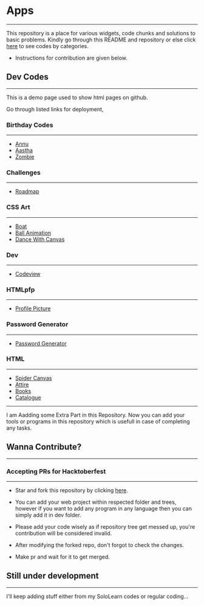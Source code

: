 # Apps

<hr>

This repository is a place for various widgets, code chunks and solutions to basic problems. Kindly go through this README and repository or else click [here](https://mr-vabs.github.io/apps/) to see codes by categories.

- Instructions for contribution are given below.

## Dev Codes

<hr>

This is a demo page used to show html pages on github.

Go through listed links for deployment,

### Birthday Codes

<hr>

- [Annu](https://mr-vabs.github.io/apps/B'day/Annu.html)
- [Aastha](https://mr-vabs.github.io/apps/B'day/Aastha.html)
- [Zombie](https://mr-vabs.github.io/apps/B'day/Zombie.html)

### Challenges

<hr>

- [Roadmap](https://mr-vabs.github.io/apps/Challenge/roadmap.html)

### CSS Art

<hr>

- [Boat](https://mr-vabs.github.io/apps/Css%20art/Boat.html)
- [Ball Animation](https://mr-vabs.github.io/apps/Css%20art/ball-animation.html)
- [Dance With Canvas](https://mr-vabs.github.io/apps/Css%20art/dance%20with%20canvas.html)

### Dev

<hr>

- [Codeview](https://github.com/Mr-vabs/apps/tree/main/Dev)

### HTMLpfp

<hr>

- [Profile Picture](https://mr-vabs.github.io/apps/HTMLpfp/index.htm)

### Password Generator

<hr>

- [Password Generator](https://mr-vabs.github.io/apps/Password%20Generator/index.html)

### HTML

<hr>

- [Spider Canvas](https://mr-vabs.github.io/apps/Webs/index.html)
- [Attire](https://mr-vabs.github.io/apps/Webs/recommendation.html)
- [Books](https://mr-vabs.github.io/apps/Webs/books.html)
- [Catalogue](https://mr-vabs.github.io/apps/Webs/catalogue.html)

<hr>

I am Aadding some Extra Part in this Repository. Now you can add your tools or programs in this repository which is usefull in case of completing any tasks.

## Wanna Contribute?

<hr>

### Accepting PRs for Hacktoberfest

<hr>

- Star and fork this repository by clicking [here](https://github.com/Mr-vabs/apps/fork).

- You can add your web project within respected folder and trees, however if you want to add any program in any language then you can simply add it in dev folder.

- Please add your code wisely as if repository tree get messed up, you're contribution will be considered invalid.

- After modifying the forked repo, don't forgot to check the changes.

- Make pr and wait for it to get merged.

## Still under development

<hr>

I'll keep adding stuff either from my SoloLearn codes or regular coding...
